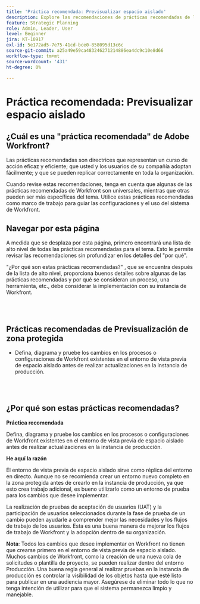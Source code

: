 ```yaml
---
title: 'Práctica recomendada: Previsualizar espacio aislado'
description: Explore las recomendaciones de prácticas recomendadas de los expertos de Adobe Workfront sobre la configuración, administración y uso del entorno de vista previa de espacio aislado para Workfront.
feature: Strategic Planning
role: Admin, Leader, User
level: Beginner
jira: KT-10917
exl-id: 5e172ad5-7e75-41cd-bce0-858095d13c6c
source-git-commit: a25a49e59ca483246271214886ea4dc9c10e8d66
workflow-type: tm+mt
source-wordcount: '431'
ht-degree: 0%

---
```


# Práctica recomendada: Previsualizar espacio aislado

## ¿Cuál es una &quot;práctica recomendada&quot; de Adobe Workfront?

Las prácticas recomendadas son directrices que representan un curso de acción eficaz y eficiente; que usted y los usuarios de su compañía adoptan fácilmente; y que se pueden replicar correctamente en toda la organización.

Cuando revise estas recomendaciones, tenga en cuenta que algunas de las prácticas recomendadas de Workfront son universales, mientras que otras pueden ser más específicas del tema. Utilice estas prácticas recomendadas como marco de trabajo para guiar las configuraciones y el uso del sistema de Workfront.

## Navegar por esta página

A medida que se desplaza por esta página, primero encontrará una lista de alto nivel de todas las prácticas recomendadas para el tema. Esto le permite revisar las recomendaciones sin profundizar en los detalles del &quot;por qué&quot;.

&quot;¿Por qué son estas prácticas recomendadas?&quot; , que se encuentra después de la lista de alto nivel, proporciona buenos detalles sobre algunas de las prácticas recomendadas y por qué se consideran un proceso, una herramienta, etc., debe considerar la implementación con su instancia de Workfront.

</br>
</br>

## Prácticas recomendadas de Previsualización de zona protegida

* Defina, diagrama y pruebe los cambios en los procesos o configuraciones de Workfront existentes en el entorno de vista previa de espacio aislado antes de realizar actualizaciones en la instancia de producción.

</br>
</br>

## ¿Por qué son estas prácticas recomendadas?

**Práctica recomendada**

Defina, diagrama y pruebe los cambios en los procesos o configuraciones de Workfront existentes en el entorno de vista previa de espacio aislado antes de realizar actualizaciones en la instancia de producción.

**He aquí la razón**

El entorno de vista previa de espacio aislado sirve como réplica del entorno en directo. Aunque no se recomienda crear un entorno nuevo completo en la zona protegida antes de crearlo en la instancia de producción, ya que esto crea trabajo adicional, es bueno utilizarlo como un entorno de prueba para los cambios que desee implementar.

La realización de pruebas de aceptación de usuarios (UAT) y la participación de usuarios seleccionados durante la fase de prueba de un cambio pueden ayudarle a comprender mejor las necesidades y los flujos de trabajo de los usuarios. Esta es una buena manera de mejorar los flujos de trabajo de Workfront y la adopción dentro de su organización.


**Nota**: Todos los cambios que desee implementar en Workfront no tienen que crearse primero en el entorno de vista previa de espacio aislado. Muchos cambios de Workfront, como la creación de una nueva cola de solicitudes o plantilla de proyecto, se pueden realizar dentro del entorno Producción. Una buena regla general al realizar pruebas en la instancia de producción es controlar la visibilidad de los objetos hasta que esté listo para publicar en una audiencia mayor. Asegúrese de eliminar todo lo que no tenga intención de utilizar para que el sistema permanezca limpio y manejable.
